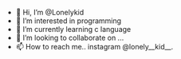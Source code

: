- 👋 Hi, I’m @Lonelykid
- 👀 I’m interested in programming 
- 🌱 I’m currently learning c language
- 💞️ I’m looking to collaborate on ...
- 📫 How to reach me.. instagram @lonely__kid__.

<!---
Lonelykid/Lonelykid is a ✨ special ✨ repository because its `README.md` (this file) appears on your GitHub profile.
You can click the Preview link to take a look at your changes.
--->
